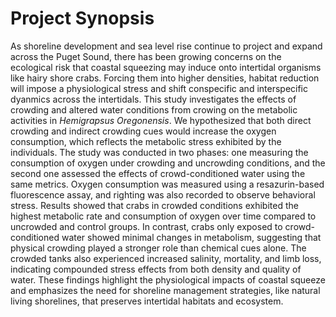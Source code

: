 # Project Synopsis

As shoreline development and sea level rise continue to project and expand across the Puget Sound, there has been growing concerns on the ecological risk that coastal squeezing may induce onto intertidal organisms like hairy shore crabs. Forcing them into higher densities, habitat reduction will impose a physiological stress and shift conspecific and interspecific dyanmics across the intertidals. This study investigates the effects of crowding and altered water conditions from crowing on the metabolic activities in _Hemigrapsus Oregonensis_. We hypothesized that both direct crowding and indirect crowding cues would increase the oxygen consumption, which reflects the metabolic stress exhibited by the individuals. The study was conducted in two phases: one measuring the consumption of oxygen under crowding and uncrowding conditions, and the second one assessed the effects of crowd-conditioned water using the same metrics. Oxygen consumption was measured using a resazurin-based fluorescence assay, and righting was also recorded to observe behavioral stress. Results showed that crabs in crowded conditions exhibited the highest metabolic rate and consumption of oxygen over time compared to uncrowded and control groups. In contrast, crabs only exposed to crowd-conditioned water showed minimal changes in metabolism, suggesting that physical crowding played a stronger role than chemical cues alone. The crowded tanks also experienced increased salinity, mortality, and limb loss, indicating compounded stress effects from both density and quality of water. These findings highlight the physiological impacts of coastal squeeze and emphasizes the need for shoreline management strategies, like natural living shorelines, that preserves intertidal habitats and ecosystem.
